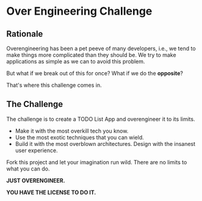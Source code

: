 # Over Engineering Challenge

## Rationale

Overengineering has been a pet peeve of many developers, i.e., we tend to make things more complicated than they should be.
We try to make applications as simple as we can to avoid this problem.

But what if we break out of this for once? What if we do the **opposite**?

That's where this challenge comes in.

## The Challenge

The challenge is to create a TODO List App and overengineer it to its limits.

- Make it with the most overkill tech you know.
- Use the most exotic techniques that you can wield.
- Build it with the most overblown architectures. Design with the insanest user experience.

Fork this project and let your imagination run wild. There are no limits to what you can do.

**JUST OVERENGINEER.**

**YOU HAVE THE LICENSE TO DO IT.**
